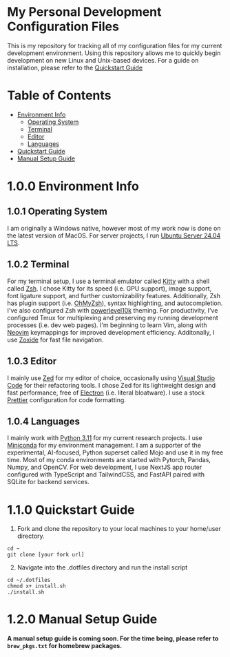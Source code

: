# My Personal Development Configuration Files
This is my repository for tracking all of my configuration files for my current development environment. Using this repository allows me to quickly begin development on new Linux and Unix-based devices. For a guide on installation, please refer to the [Quickstart Guide](#1.1.0-quickstart-guide)

# Table of Contents
- [Environment Info](#100-environment-info)
    - [Operating System](#101-operating-system)
    - [Terminal](#102-terminal)
    - [Editor](#103-editor)
    - [Languages](#104-languages)
- [Quickstart Guide](#110-quickstart-quide)
- [Manual Setup Guide](#120-manual-setup-guide)

# 1.0.0 Environment Info
## 1.0.1 Operating System
I am originally a Windows native, however most of my work now is done on the latest version of MacOS. For server projects, I run [Ubuntu Server 24.04 LTS](https://ubuntu.com/download/server).
## 1.0.2 Terminal
For my terminal setup, I use a terminal emulator called [Kitty](https://sw.kovidgoyal.net/kitty/) with a shell called [Zsh](https://en.wikipedia.org/wiki/Z_shell). I chose Kitty for its speed (i.e. GPU support), image support, font ligature support, and further customizability features. Additionally, Zsh has plugin support (i.e. [OhMyZsh](https://ohmyz.sh/)), syntax highlighting, and autocompletion. I've also configured Zsh with [powerlevel10k](https://github.com/romkatv/powerlevel10k) theming. For productivity, I've configured Tmux for multiplexing and preserving my running development processes (i.e. dev web pages). I'm beginning to learn Vim, along with [Neovim](https://neovim.io/) keymappings for improved development efficiency. Additonally, I use [Zoxide](https://github.com/ajeetdsouza/zoxide) for fast file navigation.
## 1.0.3 Editor
I mainly use [Zed](https://zed.dev/) for my editor of choice, occasionally using [Visual Studio Code](https://code.visualstudio.com/) for their refactoring tools. I chose Zed for its lightweight design and fast performance, free of [Electron](https://en.wikipedia.org/wiki/Electron_(software_framework)) (i.e. literal bloatware). I use a stock [Prettier](https://prettier.io/) configuration for code formatting.
## 1.0.4 Languages
I mainly work with [Python 3.11](https://www.python.org/) for my current research projects. I use [Miniconda](https://www.anaconda.com/docs/getting-started/miniconda/main) for my environment management. I am a supporter of the experimental, AI-focused, Python superset called Mojo and use it in my free time. Most of my conda environments are started with Pytorch, Pandas, Numpy, and OpenCV. For web development, I use NextJS app router configured with TypeScript and TailwindCSS, and FastAPI paired with SQLite for backend services.

# 1.1.0 Quickstart Guide
1. Fork and clone the repository to your local machines to your home/user directory.
```
cd ~
git clone [your fork url]
```
2. Navigate into the .dotfiles directory and run the install script
```
cd ~/.dotfiles
chmod x+ install.sh
./install.sh
```

# 1.2.0 Manual Setup Guide
**A manual setup guide is coming soon. For the time being, please refer to `brew_pkgs.txt` for homebrew packages.**
